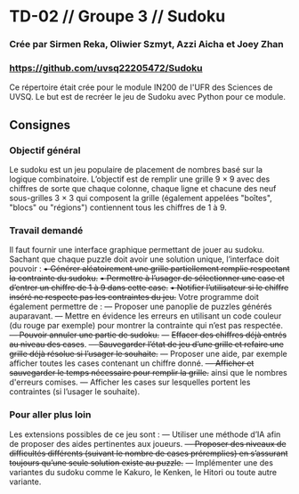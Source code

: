 # TD-02 // Groupe 3 // Sudoku
### Crée par Sirmen Reka, Oliwier Szmyt, Azzi Aicha et Joey Zhan
### https://github.com/uvsq22205472/Sudoku
Ce répertoire était crée pour le module IN200 de l'UFR des Sciences de UVSQ.
Le but est de recréer le jeu de Sudoku avec Python pour ce module.

## Consignes
### Objectif général
Le sudoku est un jeu populaire de placement de nombres basé sur la logique combinatoire. L’objectif est
de remplir une grille 9 × 9 avec des chiffres de sorte que chaque colonne, chaque ligne et chacune des neuf
sous-grilles 3 × 3 qui composent la grille (également appelées "boîtes", "blocs" ou "régions") contiennent
tous les chiffres de 1 à 9.

### Travail demandé
Il faut fournir une interface graphique permettant de jouer au sudoku. Sachant que chaque puzzle doit
avoir une solution unique, l’interface doit pouvoir :
~~• Générer aléatoirement une grille partiellement remplie respectant la contrainte du sudoku.~~
~~• Permettre à l’usager de sélectionner une case et d’entrer un chiffre de 1 à 9 dans cette case.~~
~~• Notifier l’utilisateur si le chiffre inséré ne respecte pas les contraintes du jeu.~~
Votre programme doit également permettre de :
— Proposer une panoplie de puzzles générés auparavant.
— Mettre en évidence les erreurs en utilisant un code couleur (du rouge par exemple) pour montrer la contrainte qui n’est pas respectée.
~~— Pouvoir annuler une partie de sudoku.~~
— ~~Effacer des chiffres déjà entrés au niveau des cases~~.
~~— Sauvegarder l’état de jeu d’une grille et refaire une grille déjà résolue si l’usager le souhaite.~~
— Proposer une aide, par exemple afficher toutes les cases contenant un chiffre donné.
~~— Afficher et sauvegarder le temps nécessaire pour remplir la grille.~~ ainsi que le nombres d'erreurs comises.
— Afficher les cases sur lesquelles portent les contraintes (si l’usager le souhaite).

### Pour aller plus loin
Les extensions possibles de ce jeu sont :
— Utiliser une méthode d’IA afin de proposer des aides pertinentes aux joueurs.
~~— Proposer des niveaux de difficultés différents (suivant le nombre de cases préremplies) en s’assurant~~
~~toujours qu’une seule solution existe au puzzle.~~
— Implémenter une des variantes du sudoku comme le Kakuro, le Kenken, le Hitori ou toute autre
variante.